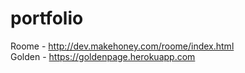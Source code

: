 # portfolio

Roome - http://dev.makehoney.com/roome/index.html  
Golden - https://goldenpage.herokuapp.com
